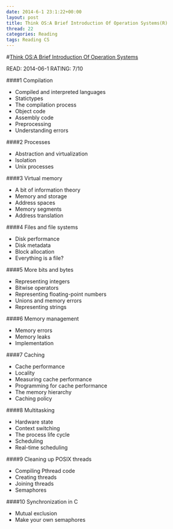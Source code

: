 ```yaml
---
date: 2014-6-1 23:1:22+00:00
layout: post
title: Think OS:A Brief Introduction Of Operation Systems(R)
thread: 22
categories: Reading
tags: Reading CS
---
```


#[Think OS:A Brief Introduction Of Operation Systems](http://www.greenteapress.com/thinkos/index.html)


READ: 2014-06-1 RATING: 7/10

####1 Compilation
- Compiled and interpreted languages
- Statictypes
- The compilation process
- Object code
- Assembly code
- Preprocessing
- Understanding errors

####2 Processes
- Abstraction and virtualization
- Isolation
- Unix processes

####3 Virtual memory
- A bit of information theory
- Memory and storage
- Address spaces
- Memory segments
- Address translation

####4 Files and file systems
- Disk performance
- Disk metadata
- Block allocation
- Everything is a file?

####5 More bits and bytes
- Representing integers
- Bitwise operators
- Representing floating-point numbers
- Unions and memory errors
- Representing strings

####6 Memory management
- Memory errors
- Memory leaks
- Implementation


####7 Caching
- Cache performance
- Locality
- Measuring cache performance
- Programming for cache performance
- The memory hierarchy
- Caching policy

####8 Multitasking
- Hardware state
- Context switching
- The process life cycle
- Scheduling
- Real-time scheduling

####9 Cleaning up POSIX threads
- Compiling Pthread code
- Creating threads
- Joining threads
- Semaphores

####10 Synchronization in C
- Mutual exclusion
- Make your own semaphores
